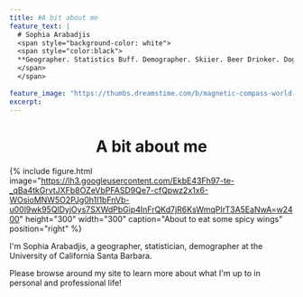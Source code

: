 ```yaml
---
title: #A bit about me
feature_text: |
  # Sophia Arabadjis
  <span style="background-color: white">
  <span style="color:black">
  **Geographer. Statistics Buff. Demographer. Skiier. Beer Drinker. Dog Lover.**
  </span>
  </span>
  
feature_image: "https://thumbs.dreamstime.com/b/magnetic-compass-world-map-travel-geography-navigation-tou-magnetic-compass-world-map-travel-geography-navigation-tourism-123256998.jpg"
excerpt: 
---
```


<h1 align="center">A bit about me</h1>



{% include figure.html image="https://lh3.googleusercontent.com/EkbE43Fh97-te-_qBa4tkGrvtJXFb8OZeVbPFASD9Qe7-cfQpwz2x1x6-WOsioMNW5O2PJg0h1I1bFnVb-u00l9wk95QlDyjOys7SXWdPbGip4InFrQKd7jR6KsWmqPIrT3A5EaNwA=w2400" height="300" width="300" caption="About to eat some spicy wings" position="right" %}


I'm Sophia Arabadjis, a geographer, statistician, demographer at the University of California Santa Barbara. 

Please browse around my site to learn more about what I'm up to in personal and professional life!
